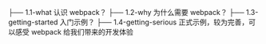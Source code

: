 ├── 1.1-what             认识 webpack？
├── 1.2-why              为什么需要 webpack？
├── 1.3-getting-started  入门示例？
├── 1.4-getting-serious  正式示例，较为完善，可以感受 webpack 给我们带来的开发体验

